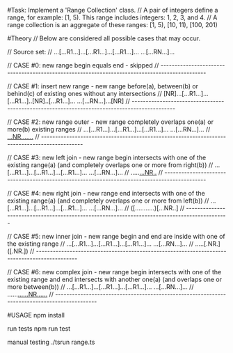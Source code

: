 
#Task: Implement a 'Range Collection' class.
// A pair of integers define a range, for example: [1, 5). This range includes integers: 1, 2, 3, and 4.
// A range collection is an aggregate of these ranges: [1, 5), [10, 11), [100, 201)

#Theory
//   Below are considered all possible cases that may occur.

//   Source set: 
//    ...[...R1...]...[...R1...]...[...R1...]... ...[...RN...]...

// CASE #0: new range begin equals end - skipped
//   ----------------------------------------------------------------------------------------------

// CASE #1: insert new range - new range before(a), between(b) or behind(c) of existing ones without any intersections
//    [NR]...[...R1...]...[...R1...]..[NR]..[...R1...]... ...[...RN...]...[NR]
//    ---------------------------------------------------------------------------------------------

// CASE #2: new range outer  - new range completely overlaps one(a) or more(b) existing ranges
//    ...[...R1...]...[...R1...]...[...R1...]... ...[...RN...]...
//    [...NR.......](...........])
//    ---------------------------------------------------------------------------------------------

// CASE #3: new left join - new range begin intersects with one of the existing range(a) (and completely overlaps one or more from right(b))
//   ...[...R1...]...[...R1...]...[...R1...]... ...[...RN...]...
//   .....[...NR..](...........])
//   ---------------------------------------------------------------------------------------------

// CASE #4: new right join - new range end intersects with one of the existing range(a) (and completely overlaps one or more from left(b)) 
//  ...[...R1...]...[...R1...]...[...R1...]... ...[...RN...]...
//  ([...........)[...NR..]
//  ---------------------------------------------------------------------------------------------

// CASE #5: new inner join - new range begin and end are inside with one of the existing range
//  ...[...R1...]...[...R1...]...[...R1...]... ...[...RN...]...
// .....[.NR.]       ([.NR.])
//  ---------------------------------------------------------------------------------------------

//  CASE #6: new complex join - new range begin intersects with one of the existing range and end intersects with another one(a) (and overlaps one or more between(b))
//  ...[...R1...]...[...R1...]...[...R1...]... ...[...RN...]...
//  ......[......NR......](...........]) 
//  ---------------------------------------------------------------------------------------------



#USAGE
npm install

run tests
npm run test

manual testing
./tsrun range.ts